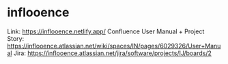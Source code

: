 # inflooence

  Link: https://inflooence.netlify.app/
  Confluence User Manual + Project Story: https://inflooence.atlassian.net/wiki/spaces/IN/pages/6029326/User+Manual
  Jira: https://inflooence.atlassian.net/jira/software/projects/IJ/boards/2
